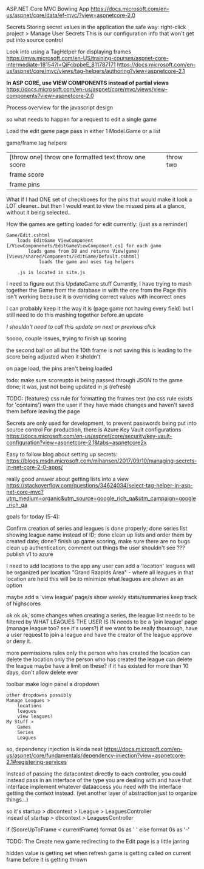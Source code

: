 ASP.NET Core MVC Bowling App
https://docs.microsoft.com/en-us/aspnet/core/data/ef-mvc/?view=aspnetcore-2.0



Secrets
Storing secret values in the application the safe way:
	right-click project > Manage User Secrets
	This is our configuration info that won't get put into source control



Look into using a TagHelper for displaying frames
https://mva.microsoft.com/en-US/training-courses/aspnet-core-intermediate-18154?l=QiFcbpbeE_811787171
https://docs.microsoft.com/en-us/aspnet/core/mvc/views/tag-helpers/authoring?view=aspnetcore-2.1



**In ASP CORE, use VIEW COMPONENTS instead of partial views**
https://docs.microsoft.com/en-us/aspnet/core/mvc/views/view-components?view=aspnetcore-2.0


Process overview for the javascript design

so what needs to happen for a request to edit a single game


Load the edit game page
	pass in either 1 Model.Game or a list




game/frame tag helpers

<table>
	<tr>
		<td>[throw one]
			<label>throw one formatted text</label>
			<hidden>throw one score</hidden>
		</td>
		<td>throw two</td>
	</tr>
	<tr>
		<td>frame score</td>
	</tr>
	<tr>
		<td>frame pins</td>
	</tr>
</table>




What if I had ONE set of checkboxes for the pins
that would make it look a LOT cleaner..
but then I would want to view the missed pins at a glance, without it being selected..






How the games are getting loaded for edit currently: (just as a reminder)

	Game/Edit.cshtml
		loads EditGame ViewComponent [/ViewComponenets/EditGameViewComponent.cs] for each game
			loads game from DB and returns View(game) [Views/shared/Components/EditGame/Default.cshtml]
				loads the game and uses tag helpers

		.js is located in site.js






I need to figure out this UpdateGame stuff
Currently, I have trying to mash together the Game from the database in with the one from the Page
this isn't working because it is overriding correct values with incorrect ones

I can probably keep it the way it is (page game not having every field)
but I still need to do this mashing together before an update

*I shouldn't need to call this update on next or previous click*









soooo, couple issues, trying to finish up scoring

the second ball on all but the 10th frame is not saving
	this is leading to the score being adjusted when it sholdn't

on page load, the pins aren't being loaded



todo:
make sure scoreupto is being passed through JSON to the game
	done; it was, just not being updated in js (refresh)



TODO: (features)
	css rule for formatting the frames text
		(no css rule exists for 'contains')
	warn the user if they have made changes and haven't saved them before leaving the page




Secrets are only used for development, to prevent passwords being put into source control
For production, there is Azure Key Vault configurations
	https://docs.microsoft.com/en-us/aspnet/core/security/key-vault-configuration?view=aspnetcore-2.1&tabs=aspnetcore2x

Easy to follow blog about setting up secrets:
https://blogs.msdn.microsoft.com/mihansen/2017/09/10/managing-secrets-in-net-core-2-0-apps/


really good answer about getting lists into a view
https://stackoverflow.com/questions/34624034/select-tag-helper-in-asp-net-core-mvc?utm_medium=organic&utm_source=google_rich_qa&utm_campaign=google_rich_qa



goals for today (5-4):

Confirm creation of series and leagues is done properly; done
series list showing league name instead of ID; done
clean up lists and order them by created date; done?
finish up game scoring, make sure there are no bugs
clean up authentication; comment out things the user shouldn't see
???
publish v1 to azure



I need to add locations to the app
	any user can add a 'location'
	leagues will be organized per location
		"Grand Raapids Area" - where all leagues in that location are held
	this will be to minimize what leagues are shown as an option

maybe add a 'view league' page/s
	show weekly stats/summaries
	keep track of highscores


ok ok ok, some changes
when creating a series, the league list needs to be filtered by WHAT LEAGUES THE USER IS IN
needs to be a 'join league' page (manage league too? see it's users?)
	if we want to be really thourough, have a user request to join a league
	and have the creator of the league approve or deny it.

more permissions rules
only the person who has created the location can delete the location
only the person who has created the league can delete the league
	maybe have a limit on these? if it has existed for more than 10 days, don't allow delete ever


toolbar
	make login panel a dropdown

	other dropdowns possibly
	Manage Leagues > 
		locations
		leagues
		view leagues?
	My Stuff > 
		Games
		Series
		Leagues










so, dependency injection is kinda neat
	https://docs.microsoft.com/en-us/aspnet/core/fundamentals/dependency-injection?view=aspnetcore-2.1#registering-services

Instead of passing the datacontext directly to each controller,
you could instead pass in an interface of the type you are dealing with
and have that interface implement whatever dataaccess you need
with the interface getting the context instead.
(yet another layer of abstraction just to organize things...)

so it's   startup > dbcontext > ILeague > LeaguesController  
insead of startup > dbcontext > LeaguesController





if (ScoreUpToFrame < currentFrame)
	format 0s as ' '
else
	format 0s as '-'




TODO: The Create new game redirecting to the Edit page is a little jarring

hidden value is getting set when refresh game is getting called on current frame before it is getting thrown
